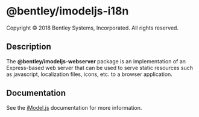 # @bentley/imodeljs-i18n

Copyright © 2018 Bentley Systems, Incorporated. All rights reserved.

## Description

The __@bentley/imodeljs-webserver__ package is an implementation of an Express-based web server that can be used to serve static resources such as javascript, localization files, icons, etc. to a browser application.

## Documentation

See the [iModel.js](https://www.imodeljs.org) documentation for more information.
